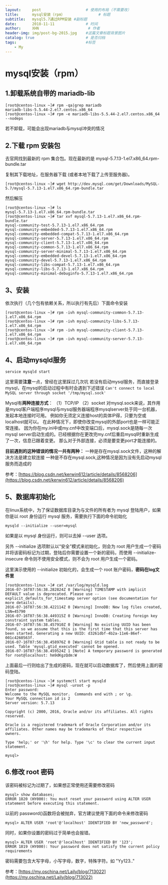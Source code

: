 ```yaml
---
layout:     post                    # 使用的布局（不需要改）
title:      mysql安装（rpm）               # 标题 
subtitle:   mysql5.7通过RPM安装 #副标题
date:       2018-11-11              # 时间
author:     XHN                      # 作者
header-img: img/post-bg-2015.jpg    #这篇文章标题背景图片
catalog: true                       # 是否归档
tags:                               #标签
    - My
---
```




# mysql安装（rpm） #

## 1.卸载系统自带的 mariadb-lib ##
    [root@centos-linux ~]# rpm -qa|grep mariadb
    mariadb-libs-5.5.44-2.el7.centos.x86_64
    [root@centos-linux ~]# rpm -e mariadb-libs-5.5.44-2.el7.centos.x86_64 --nodeps
若不卸载，可能会出现mariadb与mysql冲突的情况



## 2.下载 rpm 安装包 ##
去官网找到最新的 rpm 集合包。现在最新的是 mysql-5.7.13-1.el7.x86_64.rpm-bundle.tar

复制其下载地址，在服务器下载 (或者本地下载了上传至服务器)。 


    [root@centos-linux ~]# wget http://dev.mysql.com/get/Downloads/MySQL-5.7/mysql-5.7.13-1.el7.x86_64.rpm-bundle.tar

然后解压

    [root@centos-linux ~]# ls
    mysql-5.7.13-1.el7.x86_64.rpm-bundle.tar
    [root@centos-linux ~]# tar xvf mysql-5.7.13-1.el7.x86_64.rpm-bundle.tar
    mysql-community-test-5.7.13-1.el7.x86_64.rpm
    mysql-community-embedded-5.7.13-1.el7.x86_64.rpm
    mysql-community-embedded-compat-5.7.13-1.el7.x86_64.rpm
    mysql-community-server-5.7.13-1.el7.x86_64.rpm
    mysql-community-client-5.7.13-1.el7.x86_64.rpm
    mysql-community-common-5.7.13-1.el7.x86_64.rpm
    mysql-community-server-minimal-5.7.13-1.el7.x86_64.rpm
    mysql-community-embedded-devel-5.7.13-1.el7.x86_64.rpm
    mysql-community-devel-5.7.13-1.el7.x86_64.rpm
    mysql-community-libs-compat-5.7.13-1.el7.x86_64.rpm
    mysql-community-libs-5.7.13-1.el7.x86_64.rpm
    mysql-community-minimal-debuginfo-5.7.13-1.el7.x86_64.rpm



## 3、安装 ##
依次执行（几个包有依赖关系，所以执行有先后）下面命令安装

    [root@centos-linux ~]# rpm -ivh mysql-community-common-5.7.13-1.el7.x86_64.rpm
    [root@centos-linux ~]# rpm -ivh mysql-community-libs-5.7.13-1.el7.x86_64.rpm
    [root@centos-linux ~]# rpm -ivh mysql-community-client-5.7.13-1.el7.x86_64.rpm
    [root@centos-linux ~]# rpm -ivh mysql-community-server-5.7.13-1.el7.x86_64.rpm

## 4、启动mysqld服务 ##

    service mysqld start

这里需要**注意**一点，曾经在这里踩过几次坑
若没有启动mysql服务，而直接登录mysql，在mysql的启动过程中有时会遇到下述错误
`Can't connect to local MySQL server through socket '/tmp/mysql.sock'` 

Mysql有**两种连接方式**：
（1）TCP/IP
（2）socket
对mysql.sock来说，其作用是mysql客户端程序mysql与mysql服务器端程序mysqlserver处于同一台机器，发起本地连接时可用。
例如你无须定义连接host的具体IP得，只要为空或localhost就可以。
在此种情况下，即使你改变mysql的外部port也是一样可能正常连接。
因为你在my.ini中或my.cnf中改变端口后，mysql.sock是随每一次 mysql server启动生成的。已经根据你在更改完my.cnf后重启mysql时重新生成了一次，信息已跟着变更。
那么对于外部连接，必须是要变更port才能连接的。

**目前遇到的这种错误的情况一共有两种：**
一种是存在mysql.sock文件，这种的解决方法是建立软连接
一种是不存在mysql.sock,这种情况是因为没有先启动mysql服务而造成的

参考：[https://blog.csdn.net/kerwin612/article/details/8568206](https://blog.csdn.net/kerwin612/article/details/8568206)

## 5、数据库初始化 ##
在linux系统中，为了保证数据库目录为与文件的所有者为 mysql 登陆用户，如果你是以 root 身份运行 mysql 服务，需要执行下面的命令初始化

    mysqld --initialize --user=mysql

如果是以 mysql 身份运行，则可以去掉 --user 选项。

另外 --initialize 选项默认以“安全”模式来初始化，则会为 root 用户生成一个密码并将该密码标记为过期，登陆后你需要设置一个新的密码，而使用 --initialize-insecure 命令则不使用安全模式，则不会为 root 用户生成一个密码。

这里演示使用的 --initialize 初始化的，会生成一个 root 账户密码，**密码在log文件里**

    [root@centos-linux ~]# cat /var/log/mysqld.log
    2016-07-16T07:56:38.282824Z 0 [Warning] TIMESTAMP with implicit DEFAULT value is deprecated. Please use --explicit_defaults_for_timestamp server option (see documentation for more details).
    2016-07-16T07:56:38.422114Z 0 [Warning] InnoDB: New log files created, LSN=45790
    2016-07-16T07:56:38.449315Z 0 [Warning] InnoDB: Creating foreign key constraint system tables.
    2016-07-16T07:56:38.457910Z 0 [Warning] No existing UUID has been found, so we assume that this is the first time that this server has been started. Generating a new UUID: d3261dbf-4b2a-11e6-86ef-001c4260563f.
    2016-07-16T07:56:38.458976Z 0 [Warning] Gtid table is not ready to be used. Table 'mysql.gtid_executed' cannot be opened.
    2016-07-16T07:56:38.459524Z 1 [Note] A temporary password is generated for root@localhost: hm9dKgzQdm:W


上面最后一行则给出了生成的密码，现在就可以启动数据库了，然后使用上面的密码登陆。

    [root@centos-linux ~]# systemctl start mysqld
    [root@centos-linux ~]# mysql -uroot -p
    Enter password:
    Welcome to the MySQL monitor.  Commands end with ; or \g.
    Your MySQL connection id is 2
    Server version: 5.7.13
    
    Copyright (c) 2000, 2016, Oracle and/or its affiliates. All rights reserved.
    
    Oracle is a registered trademark of Oracle Corporation and/or its
    affiliates. Other names may be trademarks of their respective
    owners.
    
    Type 'help;' or '\h' for help. Type '\c' to clear the current input statement.
    
    mysql>

## 6.修改 root 密码 ##

该密码被标记为过期了，如果想正常使用还需要修改密码

    mysql> show databases;
    ERROR 1820 (HY000): You must reset your password using ALTER USER statement before executing this statement.

以前的 password()函数将会被抛弃，官方建议使用下面的命令来修改密码

    mysql> ALTER USER 'root'@'localhost' IDENTIFIED BY 'new_password';

同时，如果你设置的密码过于简单也会报错。

    mysql> ALTER USER 'root'@'localhost' IDENTIFIED BY '123';
    ERROR 1819 (HY000): Your password does not satisfy the current policy requirements
密码需要包含大写字母，小写字母，数字，特殊字符。如 "Yy123.."


参考：[https://my.oschina.net/Laily/blog/713022](https://my.oschina.net/Laily/blog/713022)
